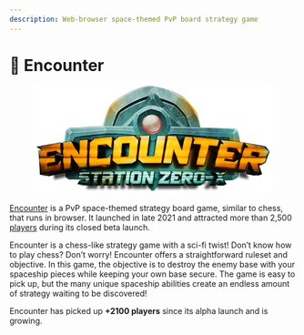 ```yaml
---
description: Web-browser space-themed PvP board strategy game
---
```


# 🚀 Encounter

<figure><img src="../../.gitbook/assets/FI5hnbqX0AQ-aMw.png" alt=""><figcaption></figcaption></figure>

[Encounter](https://encounter.station0x.com) is a PvP space-themed strategy board game, similar to chess, that runs in browser. It launched in late 2021 and attracted more than 2,500 [players](https://www.notion.so/games-and-technology/encounter/community-and-statistics) during its closed beta launch.

Encounter is a chess-like strategy game with a sci-fi twist! Don’t know how to play chess? Don’t worry! Encounter offers a straightforward ruleset and objective. In this game, the objective is to destroy the enemy base with your spaceship pieces while keeping your own base secure. The game is easy to pick up, but the many unique spaceship abilities create an endless amount of strategy waiting to be discovered!

Encounter has picked up **+2100 players** since its alpha launch and is growing.





